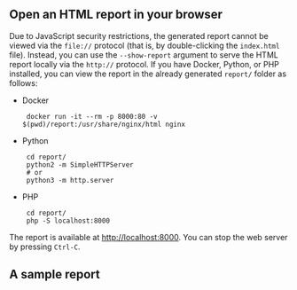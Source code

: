 [//]: # (title: HTML Report)

## Open an HTML report in your browser
Due to JavaScript security restrictions, the generated report cannot be viewed via the `file://` protocol (that is, by double-clicking the `index.html` file). Instead, you can use the `--show-report` argument to serve the HTML report locally via the `http://` protocol.
If you have Docker, Python, or PHP installed, you can view the report in the already generated `report/` folder as follows:
- Docker

  ```shell
   docker run -it --rm -p 8000:80 -v $(pwd)/report:/usr/share/nginx/html nginx
   ```  
- Python  
  
  ```shell
   cd report/
   python2 -m SimpleHTTPServer
   # or
   python3 -m http.server
   ```
- PHP  
  
  ```shell
   cd report/
   php -S localhost:8000
   ```

The report is available at [http://localhost:8000](http://localhost:8000). You can stop the web server by pressing `Ctrl-C`.

## A sample report
[//]: # "copy from the blog post!"